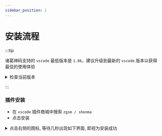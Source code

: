 ```yaml
---
sidebar_position: 1
---
```


# 安装流程



:::tip

诸葛神码支持的 `vscode` 最低版本是 `1.86`，建议升级到最新的 `vscode` 版本以获得最佳的使用体验

<details>
  <summary> 检查当前版本 </summary>

![img.png](img/version.png)

</details>

:::


### 插件安装

- 在 `vscode` 插件商城中搜索 `zgsm / shenma` 
- 点击安装



<details>
  <summary> 点击右侧的图标, 等待几秒出现如下界面, 即视为安装成功 </summary>

![img.png](img/check.png)

</details>